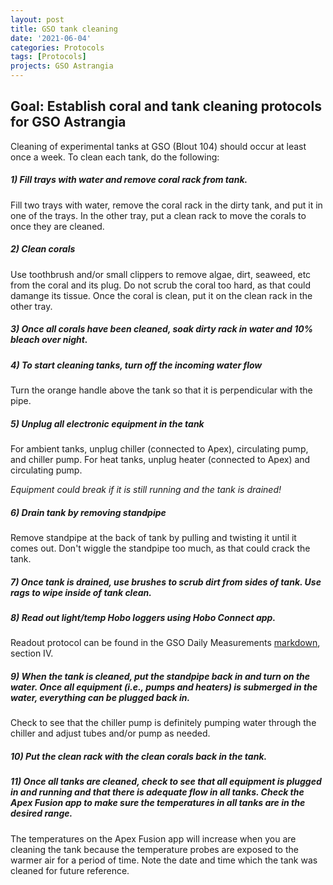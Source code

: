 ```yaml
---
layout: post
title: GSO tank cleaning 
date: '2021-06-04'
categories: Protocols
tags: [Protocols]
projects: GSO Astrangia 
---
```


## Goal: Establish coral and tank cleaning protocols for GSO Astrangia


Cleaning of experimental tanks at GSO (Blout 104) should occur at least once a week. To clean each tank, do the following:

##### 1) Fill trays with water and remove coral rack from tank. 

Fill two trays with water, remove the coral rack in the dirty tank, and put it in one of the trays. In the other tray, put a clean rack to move the corals to once they are cleaned. 

##### 2) Clean corals 

Use toothbrush and/or small clippers to remove algae, dirt, seaweed, etc from the coral and its plug. Do not scrub the coral too hard, as that could damange its tissue. Once the coral is clean, put it on the clean rack in the other tray.

##### 3) Once all corals have been cleaned, soak dirty rack in water and 10% bleach over night.

##### 4) To start cleaning tanks, turn off the incoming water flow 

Turn the orange handle above the tank so that it is perpendicular with the pipe. 

##### 5) Unplug all electronic equipment in the tank

For ambient tanks, unplug chiller (connected to Apex), circulating pump, and chiller pump. For heat tanks, unplug heater (connected to Apex) and circulating pump. 

*Equipment could break if it is still running and the tank is drained!*

##### 6) Drain tank by removing standpipe

Remove standpipe at the back of tank by pulling and twisting it until it comes out. Don't wiggle the standpipe too much, as that could crack the tank.

##### 7) Once tank is drained, use brushes to scrub dirt from sides of tank. Use rags to wipe inside of tank clean. 

##### 8) Read out light/temp Hobo loggers using Hobo Connect app. 

Readout protocol can be found in the GSO Daily Measurements [markdown](https://github.com/JillAshey/JillAshey_Putnam_Lab_Notebook/blob/master/_posts/2021-06-15-GSODailyMeasurements.md), section IV. 

##### 9) When the tank is cleaned, put the standpipe back in and turn on the water. Once all equipment (i.e., pumps and heaters) is submerged in the water, everything can be plugged back in. 

Check to see that the chiller pump is definitely pumping water through the chiller and adjust tubes and/or pump as needed. 

##### 10) Put the clean rack with the clean corals back in the tank. 

##### 11) Once all tanks are cleaned, check to see that all equipment is plugged in and running and that there is adequate flow in all tanks. Check the Apex Fusion app to make sure the temperatures in all tanks are in the desired range. 

The temperatures on the Apex Fusion app will increase when you are cleaning the tank because the temperature probes are exposed to the warmer air for a period of time. Note the date and time which the tank was cleaned for future reference. 

